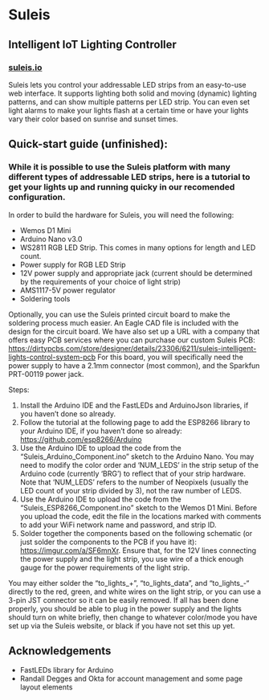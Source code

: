 # Suleis
## Intelligent IoT Lighting Controller
### [suleis.io](http://suleis.io)


Suleis lets you control your addressable LED strips from an easy-to-use web interface. It supports lighting both solid and moving (dynamic) lighting patterns, and can show multiple patterns per LED strip. You can even set light alarms to make your lights flash at a certain time or have your lights vary their color based on sunrise and sunset times.


## Quick-start guide (unfinished):
### While it is possible to use the Suleis platform with many different types of addressable LED strips, here is a tutorial to get your lights up and running quicky in our recomended configuration.
In order to build the hardware for Suleis, you will need the following:
- Wemos D1 Mini
-	Arduino Nano v3.0
-	WS2811 RGB LED Strip. This comes in many options for length and LED count.
-	Power supply for RGB LED Strip
-	12V power supply and appropriate jack (current should be determined by the requirements of your choice of light strip)
-	AMS1117-5V power regulator
-	Soldering tools

Optionally, you can use the Suleis printed circuit board to make the soldering process much easier. An Eagle CAD file is included with the design for the circuit board. We have also set up a URL with a company that offers easy PCB services where you can purchase our custom Suleis PCB: https://dirtypcbs.com/store/designer/details/23306/6211/suleis-intelligent-lights-control-system-pcb
For this board, you will specifically need the power supply to have a 2.1mm connector (most common), and the Sparkfun PRT-00119 power jack. 

Steps:
1.	Install the Arduino IDE and the FastLEDs and ArduinoJson libraries, if you haven’t done so already.
2.	Follow the tutorial at the following page to add the ESP8266 library to your Arduino IDE, if you haven’t done so already: https://github.com/esp8266/Arduino
3.	Use the Arduino IDE to upload the code from the “Suleis_Arduino_Component.ino” sketch to the Arduino Nano. You may need to modify the color order and ‘NUM_LEDS’ in the strip setup of the Arduino code (currently ‘BRG’) to reflect that of your strip hardware. Note that ‘NUM_LEDS’ refers to the number of Neopixels (usually the LED count of your strip divided by 3), not the raw number of LEDS.
4.	Use the Arduino IDE to upload the code from the “Suleis_ESP8266_Component.ino” sketch to the Wemos D1 Mini. Before you upload the code, edit the file in the locations marked with comments to add your WiFi network name and password, and strip ID.
5.	Solder together the components based on the following schematic (or just solder the components to the PCB if you have it): https://imgur.com/a/SF6mnXr. Ensure that, for the 12V lines connecting the power supply and the light strip, you use wire of a thick enough gauge for the power requirements of the light strip.
	 
	 

You may either solder the “to_lights_+”, “to_lights_data”, and “to_lights_-“ directly to the red, green, and white wires on the light strip, or you can use a 3-pin JST connector so it can be easily removed.
If all has been done properly, you should be able to plug in the power supply and the lights should turn on white briefly, then change to whatever color/mode you have set up via the Suleis website, or black if you have not set this up yet. 












## Acknowledgements
- FastLEDs library for Arduino
- Randall Degges and Okta for account management and some page layout elements
